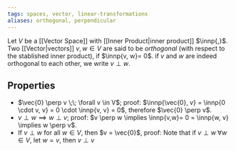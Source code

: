 ```yaml
---
tags: spaces, vector, linear-transformations
aliases: orthogonal, perpendicular
---
```

Let $V$ be a [[Vector Space]] with [[Inner Product|inner product]] $\innp{,}$. Two [[Vector|vectors]] $v,w \in V$ are said to be *orthogonal* (with respect to the stablished inner product), if $\innp{v, w}= 0$. if $v$ and $w$ are indeed orthogonal to each other, we write $v \perp w$.
## Properties
- $\vec{0} \perp v \;\;  \forall v \in V$; proof:
  $\innp{\vec{0}, v} = \innp{0 \cdot v, v} = 0  \cdot \innp{v, v} = 0$, therefore $\vec{0} \perp v$.
- $v \perp w \implies w \perp v$; proof:
  $v \perp w \implies \innp{v,w}= 0 = \innp{w, v} \implies w \perp v$. 
- If $v \perp w$ for all $w \in V$, then $v = \vec{0}$, proof:
  Note that if $v \perp w \; \forall w \in V$, let $w = v$, then $v \perp v$